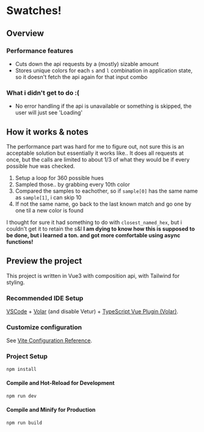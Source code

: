 # Swatches!

## Overview

### Performance features
- Cuts down the api requests by a (mostly) sizable amount
- Stores unique colors for each `s` and `l` combination in application state, so it doesn't fetch the api again for that input combo

### What i didn't get to do :(
- No error handling if the api is unavailable or something is skipped, the user will just see 'Loading'

## How it works & notes
The performance part was hard for me to figure out, not sure this is an acceptable solution but essentially it works like..
It does all requests at once, but the calls are limited to about 1/3 of what they would be if every possible hue was checked.

1. Setup a loop for 360 possible hues
1. Sampled those.. by grabbing every 10th color
1. Compared the samples to eachother, so if `sample[0]` has the same name as `sample[1]`, i can skip 10
1. If not the same name, go back to the last known match and go one by one til a new color is found

I thought for sure it had something to do with `closest_named_hex`, but i couldn't get it to retain the s&l 
**I am dying to know how this is supposed to be done, but i learned a ton. and got more comfortable using async functions!**

## Preview the project
This project is written in Vue3 with composition api, with Tailwind for styling.

### Recommended IDE Setup
[VSCode](https://code.visualstudio.com/) + [Volar](https://marketplace.visualstudio.com/items?itemName=Vue.volar) (and disable Vetur) + [TypeScript Vue Plugin (Volar)](https://marketplace.visualstudio.com/items?itemName=Vue.vscode-typescript-vue-plugin).

### Customize configuration
See [Vite Configuration Reference](https://vitejs.dev/config/).

### Project Setup
```sh
npm install
```

#### Compile and Hot-Reload for Development
```sh
npm run dev
```

#### Compile and Minify for Production
```sh
npm run build
```

